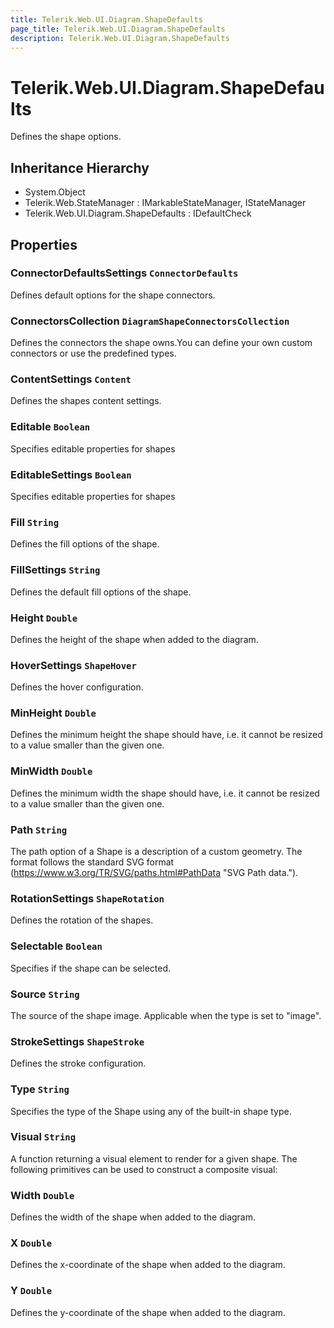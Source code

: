 ```yaml
---
title: Telerik.Web.UI.Diagram.ShapeDefaults
page_title: Telerik.Web.UI.Diagram.ShapeDefaults
description: Telerik.Web.UI.Diagram.ShapeDefaults
---
```


# Telerik.Web.UI.Diagram.ShapeDefaults

Defines the shape options.

## Inheritance Hierarchy

* System.Object
* Telerik.Web.StateManager : IMarkableStateManager, IStateManager
* Telerik.Web.UI.Diagram.ShapeDefaults : IDefaultCheck

## Properties

###  ConnectorDefaultsSettings `ConnectorDefaults`

Defines default options for the shape connectors.

###  ConnectorsCollection `DiagramShapeConnectorsCollection`

Defines the connectors the shape owns.You can define your own custom connectors or use the predefined types.

###  ContentSettings `Content`

Defines the shapes content settings.

###  Editable `Boolean`

Specifies editable properties for shapes

###  EditableSettings `Boolean`

Specifies editable properties for shapes

###  Fill `String`

Defines the fill options of the shape.

###  FillSettings `String`

Defines the default fill options of the shape.

###  Height `Double`

Defines the height of the shape when added to the diagram.

###  HoverSettings `ShapeHover`

Defines the hover configuration.

###  MinHeight `Double`

Defines the minimum height the shape should have, i.e. it cannot be resized to a value smaller than the given one.

###  MinWidth `Double`

Defines the minimum width the shape should have, i.e. it cannot be resized to a value smaller than the given one.

###  Path `String`

The path option of a Shape is a description of a custom geometry. The format follows the standard SVG format (https://www.w3.org/TR/SVG/paths.html#PathData "SVG Path data.").

###  RotationSettings `ShapeRotation`

Defines the rotation of the shapes.

###  Selectable `Boolean`

Specifies if the shape can be selected.

###  Source `String`

The source of the shape image. Applicable when the type is set to "image".

###  StrokeSettings `ShapeStroke`

Defines the stroke configuration.

###  Type `String`

Specifies the type of the Shape using any of the built-in shape type.

###  Visual `String`

A function returning a visual element to render for a given shape. The following primitives can be used to construct a composite visual:

###  Width `Double`

Defines the width of the shape when added to the diagram.

###  X `Double`

Defines the x-coordinate of the shape when added to the diagram.

###  Y `Double`

Defines the y-coordinate of the shape when added to the diagram.

